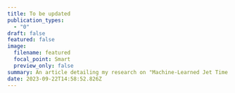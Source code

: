 ```yaml
---
title: To be updated
publication_types:
  - "0"
draft: false
featured: false
image:
  filename: featured
  focal_point: Smart
  preview_only: false
summary: An article detailing my research on "Machine-Learned Jet Time and Trackless Jet Vertexing" is currently in preparation and will be submitted for publication soon
date: 2023-09-22T14:58:52.826Z
---
```

